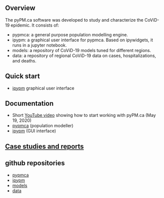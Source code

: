 ## Overview

The pyPM.ca software was developed to study and characterize
the CoViD-19 epidemic. It consists of:

* pypmca: a general purpose population modelling engine.
* ipypm: a graphical user interface for pypmca. Based on ipywidgets, it runs in a jupyter notebook.
* models: a repository of CoViD-19 models tuned for different regions.
* data: a repository of regional CoViD-19 data on cases, hospitalizations, and deaths.

## Quick start

* [ipypm](https://github.com/pypm/quickstart) graphical user interface

## Documentation

* Short [YouTube video](https://youtu.be/fcutz70Uvm0) showing how to start working with pyPM.ca (May 19, 2020)
* [pypmca](docs/pypmca/index.md) (population modeller)
* [ipypm](docs/ipypm/index.md) (GUI interface)

## [Case studies and reports](docs/studies/index.md)

## github repositories

* [pypmca](https://github.com/pypm/pypmca)
* [ipypm](https://github.com/pypm/ipypm)
* [models](https://github.com/pypm/models)
* [data](https://github.com/pypm/data)
